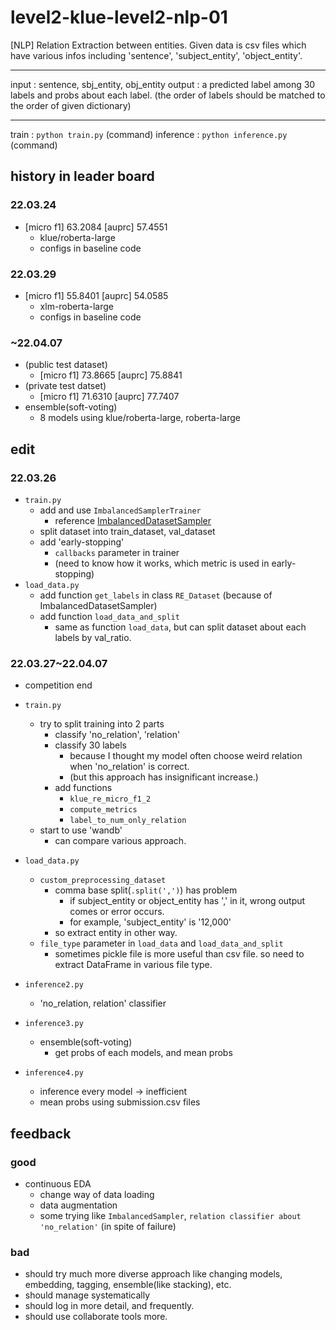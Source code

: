 # level2-klue-level2-nlp-01
[NLP] Relation Extraction between entities.
Given data is csv files which have various infos including 'sentence', 'subject_entity', 'object_entity'.

---

input : sentence, sbj_entity, obj_entity
output : a predicted label among 30 labels and probs about each label. (the order of labels should be matched to the order of given dictionary)

---

train :  `python train.py` \(command\)
inference : `python inference.py` \(command\)

## history in leader board
### 22.03.24
- \[micro f1\] 63.2084 \[auprc\] 57.4551
   - klue/roberta-large
   - configs in baseline code

### 22.03.29
- \[micro f1\] 55.8401 \[auprc] 54.0585
   - xlm-roberta-large
   - configs in baseline code

### ~22.04.07
- (public test dataset)
   - \[micro f1\] 73.8665 \[auprc\] 75.8841
- (private test datset)
   - \[micro f1\] 71.6310 \[auprc\] 77.7407
- ensemble(soft-voting)
   - 8 models using klue/roberta-large, roberta-large


## edit
### 22.03.26
- `train.py`
   - add and use `ImbalancedSamplerTrainer`
      - reference [ImbalancedDatasetSampler](https://github.com/ufoym/imbalanced-dataset-sampler)
   - split dataset into train_dataset, val_dataset
   - add 'early-stopping'
      - `callbacks` parameter in trainer
      - (need to know how it works, which metric is used in early-stopping)
- `load_data.py`
   - add function `get_labels` in class `RE_Dataset` (because of ImbalancedDatasetSampler)
   - add function `load_data_and_split`
      - same as function `load_data`, but can split dataset about each labels by val_ratio.

### 22.03.27~22.04.07
- competition end
- `train.py`
   - try to split training into 2 parts
      - classify 'no_relation', 'relation'
      - classify 30 labels
         - because I thought my model often choose weird relation when 'no_relation' is correct.
         - (but this approach has insignificant increase.)
      - add functions
         - `klue_re_micro_f1_2`
         - `compute_metrics`
         - `label_to_num_only_relation`
   - start to use 'wandb'
      - can compare various approach.

- `load_data.py`
   - `custom_preprocessing_dataset`
      - comma base split(`.split(',')`) has problem
         - if subject_entity or object_entity has ',' in it, wrong output comes or error occurs.
         - for example, 'subject_entity' is '12,000'
      - so extract entity in other way.
   - `file_type` parameter in `load_data` and `load_data_and_split`
      - sometimes pickle file is more useful than csv file. so need to extract DataFrame in various file type.

- `inference2.py`
   - 'no_relation, relation' classifier
- `inference3.py`
   - ensemble(soft-voting)
      - get probs of each models, and mean probs
- `inference4.py`
   - inference every model -> inefficient
   - mean probs using submission.csv files

## feedback
### good
- continuous EDA
   - change way of data loading
   - data augmentation
   - some trying like `ImbalancedSampler`, `relation classifier about 'no_relation'` (in spite of failure)
### bad
- should try much more diverse approach like changing models, embedding, tagging, ensemble(like stacking), etc.
- should manage systematically
- should log in more detail, and frequently.
- should use collaborate tools more. 

      